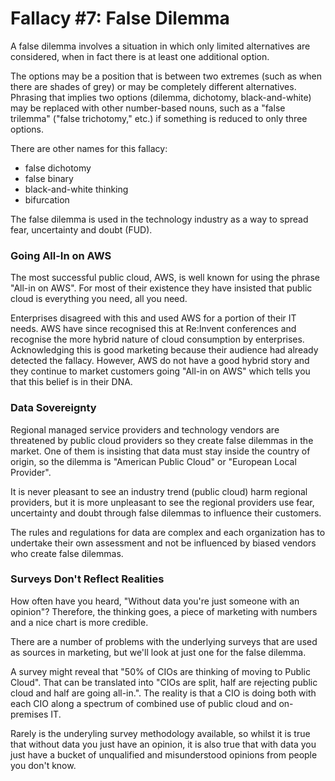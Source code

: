 # Fallacy #7: False Dilemma

A false dilemma involves a situation in which only limited alternatives are considered, when in fact there is at least one additional option. 

The options may be a position that is between two extremes (such as when there are shades of grey) or may be completely different alternatives. Phrasing that implies two options (dilemma, dichotomy, black-and-white) may be replaced with other number-based nouns, such as a "false trilemma" ("false trichotomy," etc.) if something is reduced to only three options.

There are other names for this fallacy:

* false dichotomy
* false binary
* black-and-white thinking
* bifurcation

The false dilemma is used in the technology industry as a way to spread fear, uncertainty and doubt (FUD).

### Going All-In on AWS

The most successful public cloud, AWS, is well known for using the phrase "All-in on AWS". For most of their existence they have insisted that public cloud is everything you need, all you need. 

Enterprises disagreed with this and used AWS for a portion of their IT needs. AWS have since recognised this at Re:Invent conferences and recognise the more hybrid nature of cloud consumption by enterprises. Acknowledging this is good marketing because their audience had already detected the fallacy. However, AWS do not have a good hybrid story and they continue to market customers going "All-in on AWS" which tells you that this belief is in their DNA.

### Data Sovereignty

Regional managed service providers and technology vendors are threatened by public cloud providers so they create false dilemmas in the market. One of them is insisting that data must stay inside the country of origin, so the dilemma is "American Public Cloud" or "European Local Provider".

It is never pleasant to see an industry trend (public cloud) harm regional providers, but it is more unpleasant to see the regional providers use fear, uncertainty and doubt through false dilemmas to influence their customers.

The rules and regulations for data are complex and each organization has to undertake their own assessment and not be influenced by biased vendors who create false dilemmas.

### Surveys Don't Reflect Realities

How often have you heard, "Without data you're just someone with an opinion"? Therefore, the thinking goes, a piece of marketing with numbers and a nice chart is more credible. 

There are a number of problems with the underlying surveys that are used as sources in marketing, but we'll look at just one for the false dilemma.

A survey might reveal that "50% of CIOs are thinking of moving to Public Cloud". That can be translated into "CIOs are split, half are rejecting public cloud and half are going all-in.". The reality is that a CIO is doing both with each CIO along a spectrum of combined use of public cloud and on-premises IT.

Rarely is the underyling survey methodology available, so whilst it is true that without data you just have an opinion, it is also true that with data you just have a bucket of unqualified and misunderstood opinions from people you don't know.
 